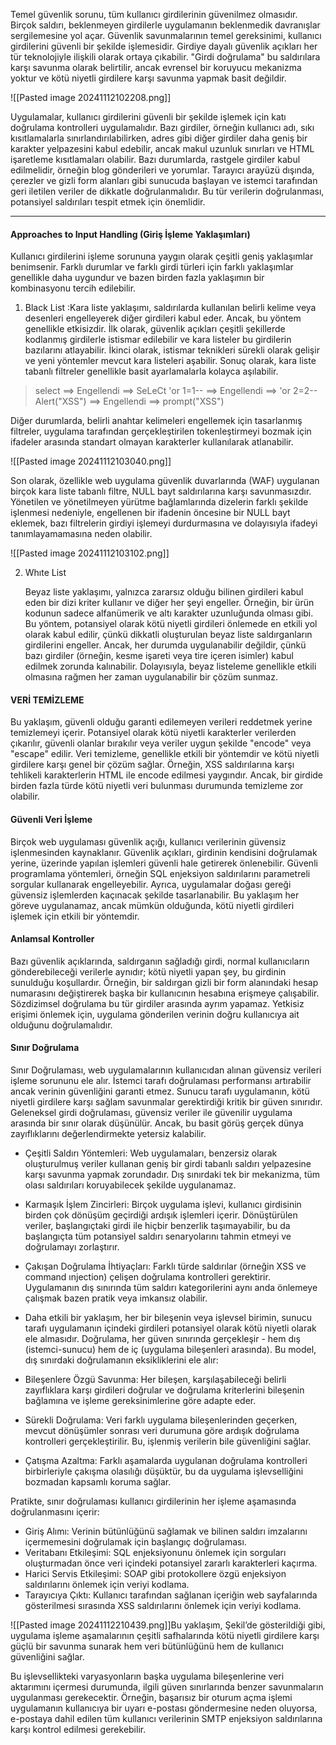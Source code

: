 
Temel güvenlik sorunu, tüm kullanıcı girdilerinin güvenilmez olmasıdır. Birçok saldırı, beklenmeyen girdilerle uygulamanın beklenmedik davranışlar sergilemesine yol açar. Güvenlik savunmalarının temel gereksinimi, kullanıcı girdilerini güvenli bir şekilde işlemesidir. Girdiye dayalı güvenlik açıkları her tür teknolojiyle ilişkili olarak ortaya çıkabilir. "Girdi doğrulama" bu saldırılara karşı savunma olarak belirtilir, ancak evrensel bir koruyucu mekanizma yoktur ve kötü niyetli girdilere karşı savunma yapmak basit değildir.

![[Pasted image 20241112102208.png]]


Uygulamalar, kullanıcı girdilerini güvenli bir şekilde işlemek için katı doğrulama kontrolleri uygulamalıdır. Bazı girdiler, örneğin kullanıcı adı, sıkı kısıtlamalarla sınırlandırılabilirken, adres gibi diğer girdiler daha geniş bir karakter yelpazesini kabul edebilir, ancak makul uzunluk sınırları ve HTML işaretleme kısıtlamaları olabilir. Bazı durumlarda, rastgele girdiler kabul edilmelidir, örneğin blog gönderileri ve yorumlar. Tarayıcı arayüzü dışında, çerezler ve gizli form alanları gibi sunucuda başlayan ve istemci tarafından geri iletilen veriler de dikkatle doğrulanmalıdır. Bu tür verilerin doğrulanması, potansiyel saldırıları tespit etmek için önemlidir.

---

#### Approaches to Input Handling (Giriş İşleme Yaklaşımları) 

Kullanıcı girdilerini işleme sorununa yaygın olarak çeşitli geniş yaklaşımlar benimsenir. Farklı durumlar ve farklı girdi türleri için farklı yaklaşımlar genellikle daha uygundur ve bazen birden fazla yaklaşımın bir kombinasyonu tercih edilebilir.

1. Black List :Kara liste yaklaşımı, saldırılarda kullanılan belirli kelime veya desenleri engelleyerek diğer girdileri kabul eder. Ancak, bu yöntem genellikle etkisizdir. İlk olarak, güvenlik açıkları çeşitli şekillerde kodlanmış girdilerle istismar edilebilir ve kara listeler bu girdilerin bazılarını atlayabilir. İkinci olarak, istismar teknikleri sürekli olarak gelişir ve yeni yöntemler mevcut kara listeleri aşabilir. Sonuç olarak, kara liste tabanlı filtreler genellikle basit ayarlamalarla kolayca aşılabilir.

>select ==> Engellendi ==> SeLeCt
   'or 1=1-- ==> Engellendi ==> 'or 2=2--
   Alert("XSS") ==> Engellendi  ==> prompt("XSS")

Diğer durumlarda, belirli anahtar kelimeleri engellemek için tasarlanmış filtreler, uygulama tarafından gerçekleştirilen tokenleştirmeyi bozmak için ifadeler arasında standart olmayan karakterler kullanılarak atlanabilir.

![[Pasted image 20241112103040.png]]

Son olarak, özellikle web uygulama güvenlik duvarlarında (WAF) uygulanan birçok kara liste tabanlı filtre, NULL bayt saldırılarına karşı savunmasızdır. Yönetilen ve yönetilmeyen yürütme bağlamlarında dizelerin farklı şekilde işlenmesi nedeniyle, engellenen bir ifadenin öncesine bir NULL bayt eklemek, bazı filtrelerin girdiyi işlemeyi durdurmasına ve dolayısıyla ifadeyi tanımlayamamasına neden olabilir.

![[Pasted image 20241112103102.png]]

2. Whıte List
   
   Beyaz liste yaklaşımı, yalnızca zararsız olduğu bilinen girdileri kabul eden bir dizi kriter kullanır ve diğer her şeyi engeller. Örneğin, bir ürün kodunun sadece alfanümerik ve altı karakter uzunluğunda olması gibi. Bu yöntem, potansiyel olarak kötü niyetli girdileri önlemede en etkili yol olarak kabul edilir, çünkü dikkatli oluşturulan beyaz liste saldırganların girdilerini engeller. Ancak, her durumda uygulanabilir değildir, çünkü bazı girdiler (örneğin, kesme işareti veya tire içeren isimler) kabul edilmek zorunda kalınabilir. Dolayısıyla, beyaz listeleme genellikle etkili olmasına rağmen her zaman uygulanabilir bir çözüm sunmaz.


#### VERİ TEMİZLEME

Bu yaklaşım, güvenli olduğu garanti edilemeyen verileri reddetmek yerine temizlemeyi içerir. Potansiyel olarak kötü niyetli karakterler verilerden çıkarılır, güvenli olanlar bırakılır veya veriler uygun şekilde "encode" veya "escape" edilir. Veri temizleme, genellikle etkili bir yöntemdir ve kötü niyetli girdilere karşı genel bir çözüm sağlar. Örneğin, XSS saldırılarına karşı tehlikeli karakterlerin HTML ile encode edilmesi yaygındır. Ancak, bir girdide birden fazla türde kötü niyetli veri bulunması durumunda temizleme zor olabilir.

#### Güvenli Veri İşleme

Birçok web uygulaması güvenlik açığı, kullanıcı verilerinin güvensiz işlenmesinden kaynaklanır. Güvenlik açıkları, girdinin kendisini doğrulamak yerine, üzerinde yapılan işlemleri güvenli hale getirerek önlenebilir. Güvenli programlama yöntemleri, örneğin SQL enjeksiyon saldırılarını parametreli sorgular kullanarak engelleyebilir. Ayrıca, uygulamalar doğası gereği güvensiz işlemlerden kaçınacak şekilde tasarlanabilir. Bu yaklaşım her göreve uygulanamaz, ancak mümkün olduğunda, kötü niyetli girdileri işlemek için etkili bir yöntemdir.


#### Anlamsal Kontroller

Bazı güvenlik açıklarında, saldırganın sağladığı girdi, normal kullanıcıların gönderebileceği verilerle aynıdır; kötü niyetli yapan şey, bu girdinin sunulduğu koşullardır. Örneğin, bir saldırgan gizli bir form alanındaki hesap numarasını değiştirerek başka bir kullanıcının hesabına erişmeye çalışabilir. Sözdizimsel doğrulama bu tür girdiler arasında ayrım yapamaz. Yetkisiz erişimi önlemek için, uygulama gönderilen verinin doğru kullanıcıya ait olduğunu doğrulamalıdır.

#### Sınır Doğrulama 

Sınır Doğrulaması, web uygulamalarının kullanıcıdan alınan güvensiz verileri işleme sorununu ele alır. İstemci tarafı doğrulaması performansı artırabilir ancak verinin güvenliğini garanti etmez. Sunucu tarafı uygulamanın, kötü niyetli girdilere karşı sağlam savunmalar gerektirdiği kritik bir güven sınırıdır. Geleneksel girdi doğrulaması, güvensiz veriler ile güvenilir uygulama arasında bir sınır olarak düşünülür. Ancak, bu basit görüş gerçek dünya zayıflıklarını değerlendirmekte yetersiz kalabilir.

- Çeşitli Saldırı Yöntemleri: Web uygulamaları, benzersiz olarak oluşturulmuş veriler kullanan geniş bir girdi tabanlı saldırı yelpazesine karşı savunma yapmak zorundadır. Dış sınırdaki tek bir mekanizma, tüm olası saldırıları koruyabilecek şekilde uygulanamaz.
- Karmaşık İşlem Zincirleri: Birçok uygulama işlevi, kullanıcı girdisinin birden çok dönüşüm geçirdiği ardışık işlemleri içerir. Dönüştürülen veriler, başlangıçtaki girdi ile hiçbir benzerlik taşımayabilir, bu da başlangıçta tüm potansiyel saldırı senaryolarını tahmin etmeyi ve doğrulamayı zorlaştırır.
- Çakışan Doğrulama İhtiyaçları: Farklı türde saldırılar (örneğin XSS ve command ınjection) çelişen doğrulama kontrolleri gerektirir. Uygulamanın dış sınırında tüm saldırı kategorilerini aynı anda önlemeye çalışmak bazen pratik veya imkansız olabilir.
- Daha etkili bir yaklaşım, her bir bileşenin veya işlevsel birimin, sunucu tarafı uygulamanın içindeki girdileri potansiyel olarak kötü niyetli olarak ele almasıdır. Doğrulama, her güven sınırında gerçekleşir - hem dış (istemci-sunucu) hem de iç (uygulama bileşenleri arasında). Bu model, dış sınırdaki doğrulamanın eksikliklerini ele alır:

- Bileşenlere Özgü Savunma: Her bileşen, karşılaşabileceği belirli zayıflıklara karşı girdileri doğrular ve doğrulama kriterlerini bileşenin bağlamına ve işleme gereksinimlerine göre adapte eder.
- Sürekli Doğrulama: Veri farklı uygulama bileşenlerinden geçerken, mevcut dönüşümler sonrası veri durumuna göre ardışık doğrulama kontrolleri gerçekleştirilir. Bu, işlenmiş verilerin bile güvenliğini sağlar.
- Çatışma Azaltma: Farklı aşamalarda uygulanan doğrulama kontrolleri birbirleriyle çakışma olasılığı düşüktür, bu da uygulama işlevselliğini bozmadan kapsamlı koruma sağlar.

Pratikte, sınır doğrulaması kullanıcı girdilerinin her işleme aşamasında doğrulanmasını içerir:

- Giriş Alımı: Verinin bütünlüğünü sağlamak ve bilinen saldırı imzalarını içermemesini doğrulamak için başlangıç doğrulaması.
- Veritabanı Etkileşimi: SQL enjeksiyonunu önlemek için sorguları oluşturmadan önce veri içindeki potansiyel zararlı karakterleri kaçırma.
- Harici Servis Etkileşimi: SOAP gibi protokollere özgü enjeksiyon saldırılarını önlemek için veriyi kodlama.
- Tarayıcıya Çıktı: Kullanıcı tarafından sağlanan içeriğin web sayfalarında gösterilmesi sırasında XSS saldırılarını önlemek için veriyi kodlama.

![[Pasted image 20241112210439.png]]Bu yaklaşım, Şekil’de gösterildiği gibi, uygulama işleme aşamalarının çeşitli safhalarında kötü niyetli girdilere karşı güçlü bir savunma sunarak hem veri bütünlüğünü hem de kullanıcı güvenliğini sağlar.

Bu işlevsellikteki varyasyonların başka uygulama bileşenlerine veri aktarımını içermesi durumunda, ilgili güven sınırlarında benzer savunmaların uygulanması gerekecektir. Örneğin, başarısız bir oturum açma işlemi uygulamanın kullanıcıya bir uyarı e-postası göndermesine neden oluyorsa, e-postaya dahil edilen tüm kullanıcı verilerinin SMTP enjeksiyon saldırılarına karşı kontrol edilmesi gerekebilir.